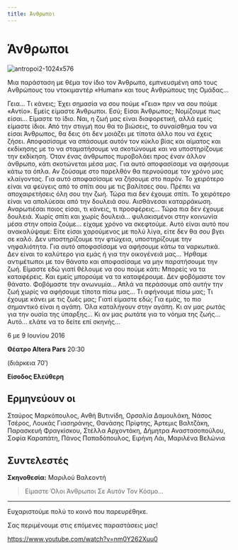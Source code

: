 ```yaml
---
title: Άνθρωποι
---
```


# Άνθρωποι

![antropoi2-1024x576](https://github.com/theatrikiopa/theatrikiopa.eu/assets/16403754/f00b6286-854b-4a5f-8b1c-164d3e5a4c9a)

Μια παράσταση με θέμα τον ίδιο τον Άνθρωπο, εμπνευσμένη από τους Aνθρώπους του ντοκιμαντέρ «Human» και τους Aνθρώπους της Ομάδας…

Γεια… Τι κάνεις; Έχει σημασία να σου πούμε «Γεια» πριν να σου πούμε «Αντίο». Εμείς είμαστε Άνθρωποι. Εσύ; Είσαι Άνθρωπος; Νομίζουμε πως είσαι… Είμαστε το ίδιο. Ναι, η ζωή μας είναι διαφορετική, αλλά εμείς είμαστε ίδιοι. Από την στιγμή που θα το βιώσεις, το συναίσθημα του να είσαι Άνθρωπος, θα δεις ότι δεν μοιάζει με τίποτα άλλο που να έχεις ζήσει. Αποφασίσαμε να σπάσουμε αυτόν τον κύκλο βίας και αίματος και εκδίκησης με το να σταματήσουμε να σκοτώνουμε και να υποστηρίζουμε την εκδίκηση. Όταν ένας άνθρωπος πυροβολάει προς έναν άλλον άνθρωπο, κάτι σκοτώνεται μέσα μας. Για αυτό αποφασίσαμε να αφήσουμε κάτω τα όπλα. Αν ζούσαμε στο παρελθόν θα περνούσαμε τον χρόνο μας κλαίγοντας. Για αυτό αποφασίσαμε να ζήσουμε στο παρόν. Το χειρότερο είναι να φεύγεις από το σπίτι σου με τις βαλίτσες σου. Πρέπει να αποχαιρετήσεις όλη σου την ζωή. Τώρα πια δεν έχουμε σπίτι. Το χειρότερο είναι να απολύεσαι από την δουλειά σου. Αισθάνεσαι καταρράκωση. Αναρωτιέσαι ποιος είσαι, τι κάνεις, τι προσφέρεις… Τώρα πια δεν έχουμε δουλειά. Χωρίς σπίτι και χωρίς δουλειά… φυλακισμένοι στην κοινωνία μέσα στην οποία ζούμε… είχαμε χρόνο να σκεφτούμε. Αυτό είναι αυτό που ανακαλύψαμε: Είτε είσαι χαρούμενος με πολύ λίγα, είτε δεν θα σου βγει σε καλό. Δεν υποστηρίζουμε την φτώχεια, υποστηρίζουμε την νηφαλιότητα. Για αυτό αποφασίσαμε να αφήσουμε κάτω τα ναρκωτικά. Δεν είναι το καλύτερο για εμάς ή για την οικογένειά μας… Ήρθαμε αντιμέτωποι με τον θάνατο και αποφασίσαμε να μην παρατήσουμε την ζωή. Είμαστε εδώ γιατί θέλουμε να σου πούμε κάτι: Μπορείς να τα καταφέρεις. Και εμείς μπορούμε να τα καταφέρουμε. Δεν φοβόμαστε τον θάνατο. Φοβόμαστε την ανωνυμία… Απλά να περάσουμε από αυτήν την ζωή χωρίς να αφήσουμε τίποτα πίσω μας… Τι αφήνουμε πίσω μας; Τι έχουμε κάνει με τις ζωές μας; Γιατί είμαστε εδώ; Για εμάς, το πιο σημαντικό είναι η αγάπη. Όλα καταλήγουν στην αγάπη. Κι αν μας ρωτάς για την ουσία της ύπαρξης… Κι αν μας ρωτάτε για το νόημα της ζωής… Αυτό… ελάτε να το δείτε επί σκηνής…

6 με 9 Ιουνίου 2016

**Θέατρο Altera Pars** 20:30

(διάρκεια 70′)

**Είσοδος Ελεύθερη**

## Ερμηνεύουν οι
Σταύρος Μαρκόπουλος, Ανθή Βυτινίδη, Ορσαλία Δαμουλάκη, Νάσος Τσέρος, Λουκάς Γιασηράνης, Θανάσης Πρίφτης, Άρτεμις Βαλτζάκη, Παρασκευή Φραγκίσκου, Στέλλα Αρχοντάκη, Δήμητρα Αναστασοπούλου, Σοφία Καραπάτη, Πάνος Παπαδόπουλος, Ειρήνη Λάι, Μαριλένα Βελώνια

## Συντελεστές
**Σκηνοθεσία:** Μαριλού Βαλεοντή

> Είμαστε Όλοι Άνθρωποι Σε Αυτόν Τον Κόσμο…

***

Ευχαριστούμε πολύ το κοινό που παρευρέθηκε.

Σας περιμένουμε στις επόμενες παραστάσεις μας!

https://www.youtube.com/watch?v=nm0Y262Xuu0
